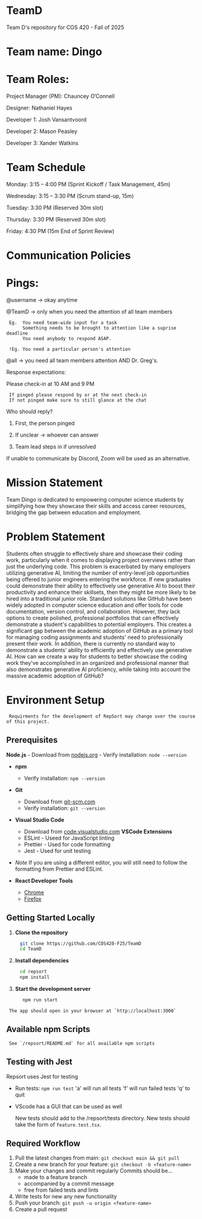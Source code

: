 # TeamD
Team D's repository for COS 420 - Fall of 2025

# Team name: Dingo

# Team Roles:

Project Manager (PM): Chauncey O’Connell

Designer: Nathaniel Hayes

Developer 1: Josh Vansantvoord

Developer 2: Mason Peasley

Developer 3: Xander Watkins

# Team Schedule

Monday: 3:15 – 4:00 PM (Sprint Kickoff / Task Management, 45m)

Wednesday: 3:15 – 3:30 PM (Scrum stand-up, 15m)

Tuesday: 3:30 PM (Reserved 30m slot)

Thursday: 3:30 PM (Reserved 30m slot)

Friday: 4:30 PM (15m End of Sprint Review)

# Communication Policies

# Pings:

@username -> okay anytime

@TeamD -> only when you need the attention of all team members

     Eg.  You need team-wide input for a task
          Something needs to be brought to attention like a suprise deadline
          You need anybody to respond ASAP.
     
     !Eg. You need a particular person's attention

@all -> you need all team members attention AND Dr. Greg's.

Response expectations:

Please check-in at 10 AM and 9 PM
     
     If pinged please respond by or at the next check-in
     If not pinged make sure to still glance at the chat

Who should reply?

  1. First, the person pinged

  2. If unclear -> whoever can answer

  3. Team lead steps in if unresolved

If unable to communicate by Discord, Zoom will be used as an alternative. 

# Mission Statement

Team Dingo is dedicated to empowering computer science students by simplifying how they showcase their skills and access career resources, bridging the gap between education and employment.

# Problem Statement

Students often struggle to effectively share and showcase their coding work, particularly when it comes to displaying project overviews rather than just the underlying code. This problem is exacerbated by many employers utilizing generative AI, limiting the number of entry-level job opportunities being offered to junior engineers entering the workforce. If new graduates could demonstrate their ability to effectively use generative AI to boost their productivity and enhance their skillsets, then they might be more likely to be hired into a traditional junior role. Standard solutions like GitHub have been widely adopted in computer science education and offer tools for code documentation, version control, and collaboration. However, they lack options to create polished, professional portfolios that can effectively demonstrate a student's capabilities to potential employers. This creates a significant gap between the academic adoption of GitHub as a primary tool for managing coding assignments and students' need to professionally present their work. In addition, there is currently no standard way to demonstrate a students’ ability to efficiently and effectively use generative AI. How can we create a way for students to better showcase the coding work they've accomplished in an organized and professional manner that also demonstrates generative AI proficiency, while taking into account the massive academic adoption of GitHub?

# Environment Setup

     Requirments for the development of RepSort may change over the course of this project.
     
## Prerequisites

  **Node.js** 
     - Download from [nodejs.org](https://nodejs.org/en/download)
     - Verify installation: `node --version`
- **npm** 
     - Verify installation: `npm --version`
- **Git**
     - Download from [git-scm.com](https://git-scm.com/)
     - Verify installation: `git --version`
- **Visual Studio Code**
     - Download from [code.visualstudio.com](https://code.visualstudio.com/)
  **VSCode Extensions**
     - ESLint - Useed for JavaScript linting
     - Prettier - Used for code formatting 
     - Jest - Used for unit testing

-    *Note* If you are using a different editor, you will still need to follow the formatting
     from Prettier and ESLint.

- **React Developer Tools**
     - [Chrome](https://chrome.google.com/webstore/detail/react-developer-tools/fmkadmapgofadopljbjfkapdkoienihi)
     - [Firefox](https://addons.mozilla.org/en-US/firefox/addon/react-devtools/)

## Getting Started Locally

1. **Clone the repository**
```bash
     git clone https://github.com/COS420-F25/TeamD
     cd TeamD
```
2. **Install dependencies**

```bash
     cd repsort
     npm install
```

3. **Start the development server**
```bash
      npm run start
```
     The app should open in your browser at `http://localhost:3000`

## Available npm Scripts

     See `/repsort/README.md` for all available npm scripts

## Testing with Jest

Repsort uses Jest for testing

- Run tests: `npm run test` 
     'a' will run all tests
     'f' will run failed tests
     'q' to quit

- VScode has a GUI that can be used as well

     New tests should add to the /repsort/tests directory.
     New tests should take the form of `feature.test.tsx`.

## Required Workflow

1. Pull the latest changes from main: `git checkout main && git pull`
2. Create a new branch for your feature: `git checkout -b <feature-name>`
3. Make your changes and commit regularly
     Commits should be...
     - made to a feature branch
     - accompanied by a commit message
     - free from failed tests and lints
4. Write tests for new any new functionality
5. Push your branch: `git push -u origin <feature-name>`
6. Create a pull request